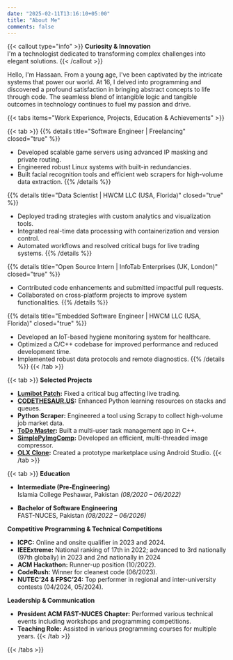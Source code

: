 ```yaml
---
date: "2025-02-11T13:16:10+05:00"
title: "About Me"
comments: false
---
```



{{< callout type="info" >}}
**Curiosity & Innovation**  
I'm a technologist dedicated to transforming complex challenges into elegant solutions.
{{< /callout >}}

Hello, I'm Hassaan. From a young age, I've been captivated by the intricate systems that power our world. At 16, I delved into programming and discovered a profound satisfaction in bringing abstract concepts to life through code. The seamless blend of intangible logic and tangible outcomes in technology continues to fuel my passion and drive.

{{< tabs items="Work Experience, Projects, Education & Achievements" >}}

{{< tab >}}
{{% details title="Software Engineer | Freelancing" closed="true" %}}
- Developed scalable game servers using advanced IP masking and private routing.
- Engineered robust Linux systems with built-in redundancies.
- Built facial recognition tools and efficient web scrapers for high-volume data extraction.
{{% /details %}}

{{% details title="Data Scientist | HWCM LLC (USA, Florida)" closed="true" %}}
- Deployed trading strategies with custom analytics and visualization tools.
- Integrated real-time data processing with containerization and version control.
- Automated workflows and resolved critical bugs for live trading systems.
{{% /details %}}

{{% details title="Open Source Intern | InfoTab Enterprises (UK, London)" closed="true" %}}
- Contributed code enhancements and submitted impactful pull requests.
- Collaborated on cross-platform projects to improve system functionalities.
{{% /details %}}

{{% details title="Embedded Software Engineer | HWCM LLC (USA, Florida)" closed="true" %}}
- Developed an IoT-based hygiene monitoring system for healthcare.
- Optimized a C/C++ codebase for improved performance and reduced development time.
- Implemented robust data protocols and remote diagnostics.
{{% /details %}}
{{< /tab >}}

{{< tab >}}
**Selected Projects**

- **[Lumibot Patch](https://github.com/Lumiwealth/lumibot/pull/272):** Fixed a critical bug affecting live trading.
- **[CODETHESAUR.US](https://codethesaur.us/reference/?concept=queues_stacks&lang=python%3B3):** Enhanced Python learning resources on stacks and queues.
- **Python Scraper:** Engineered a tool using Scrapy to collect high-volume job market data.
- **[ToDo Master](https://github.com/TrainedPro/ToDo_Master):** Built a multi-user task management app in C++.
- **[SimplePyImgComp](https://github.com/TrainedPro/SimplePyImgComp):** Developed an efficient, multi-threaded image compressor.
- **[OLX Clone](https://github.com/TrainedPro/OLX_Clone):** Created a prototype marketplace using Android Studio.
{{< /tab >}}

{{< tab >}}
**Education**

- **Intermediate (Pre-Engineering)**  
  Islamia College Peshawar, Pakistan *(08/2020 – 06/2022)*

- **Bachelor of Software Engineering**  
  FAST-NUCES, Pakistan *(08/2022 – 06/2026)*

**Competitive Programming & Technical Competitions**

- **ICPC:** Online and onsite qualifier in 2023 and 2024.
- **IEEExtreme:** National ranking of 17th in 2022; advanced to 3rd nationally (97th globally) in 2023 and 2nd nationally in 2024
- **ACM Hackathon:** Runner-up position (10/2022).
- **CodeRush:** Winner for cleanest code (06/2023).
- **NUTEC’24 & FPSC’24:** Top performer in regional and inter-university contests (04/2024, 05/2024).

**Leadership & Communication**
- **President ACM FAST-NUCES Chapter:** Performed various technical events including workshops and programming competitions.
- **Teaching Role:** Assisted in various programming courses for multiple years.
{{< /tab >}}

{{< /tabs >}}
